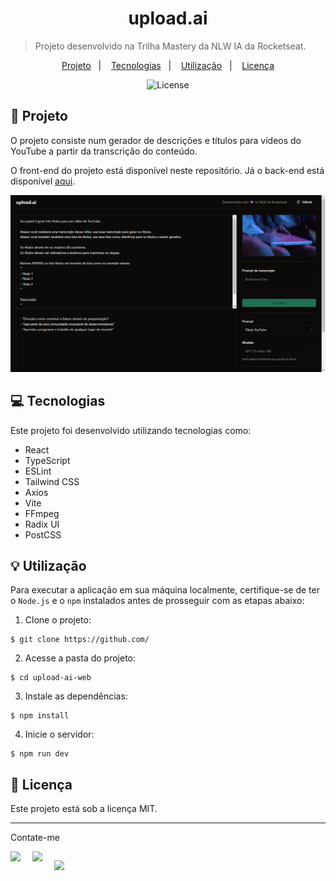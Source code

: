 <h1 align="center" style="text-align: center;">
  upload.ai
</h1>

> Projeto desenvolvido na Trilha Mastery da NLW IA da Rocketseat.

<p align="center">
  <a href="#project">Projeto</a>&nbsp;&nbsp;&nbsp;|&nbsp;&nbsp;&nbsp;
  <a href="#technologies">Tecnologias</a>&nbsp;&nbsp;&nbsp;|&nbsp;&nbsp;&nbsp;
  <a href="#usage">Utilização</a>&nbsp;&nbsp;&nbsp;|&nbsp;&nbsp;&nbsp;
  <a href="#license">Licença</a>
</p>

<p align="center">
  <img alt="License" src="https://img.shields.io/static/v1?label=license&message=MIT&color=49AA26&labelColor=000000">
</p>

<h2 id="project">📁 Projeto</h2>

O projeto consiste num gerador de descrições e títulos para vídeos do YouTube a partir da transcrição do conteúdo.

O front-end do projeto está disponível neste repositório. Já o back-end está disponível [aqui](https://github.com/kayqueprogram/update-ia-backend).

![upload.ai](./public/upload-ai.png)

<h2 id="technologies">💻 Tecnologias</h2>

Este projeto foi desenvolvido utilizando tecnologias como:

- React
- TypeScript
- ESLint
- Tailwind CSS
- Axios
- Vite
- FFmpeg
- Radix UI
- PostCSS

<h2 id="usage">💡 Utilização</h2>

Para executar a aplicação em sua máquina localmente, certifique-se de ter o `Node.js` e o `npm` instalados antes de prosseguir com as etapas abaixo:

1. Clone o projeto:

```
$ git clone https://github.com/
```

2. Acesse a pasta do projeto:

```
$ cd upload-ai-web
```

3. Instale as dependências:

```
$ npm install
```

4. Inicie o servidor:

```
$ npm run dev
```

<h2 id="license">📝 Licença</h2>

Este projeto está sob a licença MIT.

---

Contate-me

<div style="display: flex;">
  <a href="https://www.linkedin.com/in/kayque-de-jesus-4008312b2/" target="_blank"><img src="https://img.shields.io/badge/-LinkedIn-%230077B5?style=for-the-badge&logo=linkedin&logoColor=white" style="margin-right: 2vw" target="_blank"></a>
  <a href="mailto:kayquedejesusdossantos@gmail.com"><img src="https://img.shields.io/badge/-Gmail-%23333?style=for-the-badge&logo=gmail&logoColor=white" style="margin-right: 2vw" target="_blank"></a>
  
  <a href="https://www.instagram.com/kayque.prof/" target="_blank"><img src="https://img.shields.io/badge/-Instagram-%23E4405F?style=for-the-badge&logo=instagram&logoColor=white" target="_blank"></a>
</div>